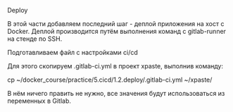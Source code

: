 Deploy

В этой части добавляем последний шаг - деплой приложения на хост с Docker. Деплой производится путём выполнения команд с gitlab-runner на стенде по SSH.

Подготавливаем файл с настройками ci/cd

Для этого скопируем .gitlab-ci.yml в проект xpaste, выполнив команду:

cp ~/docker_course/practice/5.cicd/1.2.deploy/.gitlab-ci.yml ~/xpaste/

В нём ничего править не нужно, все значения будут использоваться из переменных в Gitlab.
